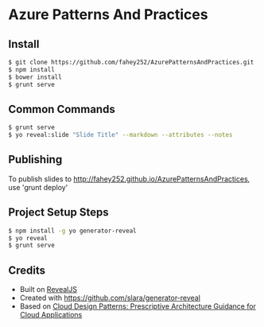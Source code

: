 # Azure Patterns And Practices

## Install
```bash
$ git clone https://github.com/fahey252/AzurePatternsAndPractices.git
$ npm install
$ bower install
$ grunt serve
```

## Common Commands
```bash
$ grunt serve
$ yo reveal:slide "Slide Title" --markdown --attributes --notes

```

## Publishing
To publish slides to <http://fahey252.github.io/AzurePatternsAndPractices>, use 'grunt deploy'

## Project Setup Steps
```bash
$ npm install -g yo generator-reveal
$ yo reveal
$ grunt serve
```

## Credits
  * Built on [RevealJS](https://github.com/hakimel/reveal.js)
  * Created with <https://github.com/slara/generator-reveal>
  * Based on [Cloud Design Patterns: Prescriptive Architecture Guidance for Cloud Applications](https://msdn.microsoft.com/en-us/library/dn568099.aspx)
